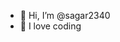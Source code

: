- 👋 Hi, I’m @sagar2340
- 👀 I love coding

<!---
sagar2340/sagar2340 is a ✨ special ✨ repository because its `README.md` (this file) appears on your GitHub profile.
You can click the Preview link to take a look at your changes.
--->
